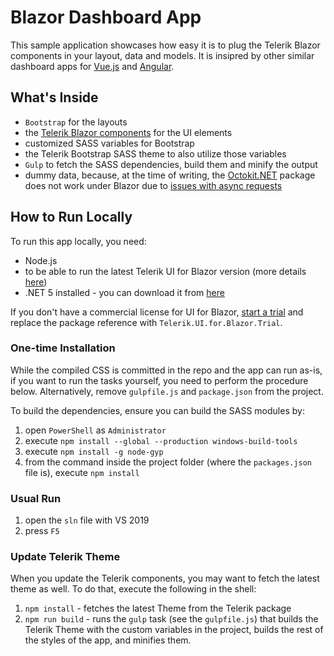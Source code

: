 # Blazor Dashboard App

This sample application showcases how easy it is to plug the Telerik Blazor components in your layout, data and models. It is insipred by other similar dashboard apps for [Vue.js](https://github.com/telerik/vue-dashboard) and [Angular](https://github.com/telerik/ng2-dashboard).

## What's Inside

* `Bootstrap` for the layouts
* the [Telerik Blazor components](https://www.telerik.com/blazor-ui) for the UI elements
* customized SASS variables for Bootstrap
* the Telerik Bootstrap SASS theme to also utilize those variables
* `Gulp` to fetch the SASS dependencies, build them and minify the output
* dummy data, because, at the time of writing, the [Octokit.NET](https://github.com/octokit/octokit.net) package does not work under Blazor due to [issues with async requests](https://github.com/aspnet/AspNetCore/issues/9125)

## How to Run Locally

To run this app locally, you need:

* Node.js
* to be able to run the latest Telerik UI for Blazor version (more details [here](https://docs.telerik.com/blazor-ui/getting-started/what-you-need))
* .NET 5 installed - you can download it from [here](https://dotnet.microsoft.com/download)

If you don't have a commercial license for UI for Blazor, [start a trial](https://www.telerik.com/download-trial-file/v2-b/ui-for-blazor) and replace the package reference with `Telerik.UI.for.Blazor.Trial`.

### One-time Installation

While the compiled CSS is committed in the repo and the app can run as-is, if you want to run the tasks yourself, you need to perform the procedure below. Alternatively, remove `gulpfile.js` and `package.json` from the project.

To build the dependencies, ensure you can build the SASS modules by:

1. open `PowerShell` as `Administrator`
1. execute `npm install --global --production windows-build-tools`
1. execute `npm install -g node-gyp`
1. from the command inside the project folder (where the `packages.json` file is), execute `npm install`

### Usual Run

1. open the `sln` file with VS 2019
1. press `F5`

### Update Telerik Theme

When you update the Telerik components, you may want to fetch the latest theme as well. To do that, execute the following in the shell:

1. `npm install` - fetches the latest Theme from the Telerik package
1. `npm run build` - runs the `gulp` task (see the `gulpfile.js`) that builds the Telerik Theme with the custom variables in the project, builds the rest of the styles of the app, and minifies them.


